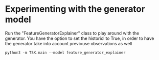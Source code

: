 # Experimenting with the generator model

Run the "FeatureGeneratorExplainer" class to play around with the generator. 
You have the option to set the historicl to True, in order to have the generator take into account previouse observations as well

```
python3 -m TSX.main --model feature_generator_explainer
```
